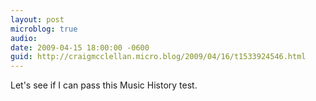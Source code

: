 ```yaml
---
layout: post
microblog: true
audio: 
date: 2009-04-15 18:00:00 -0600
guid: http://craigmcclellan.micro.blog/2009/04/16/t1533924546.html
---
```

Let's see if I can pass this Music History test.
